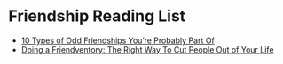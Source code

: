 # Friendship Reading List

- [10 Types of Odd Friendships You’re Probably Part Of](https://waitbutwhy.com/2014/12/10-types-odd-friendships-youre-probably-part.html)
- [Doing a Friendventory: The Right Way To Cut People Out of Your Life](https://www.danmartell.com/friendventory)
